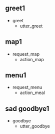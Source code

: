 ## greet1
* greet
  - utter_greet

## map1
* request_map
  - action_map

## menu1
* request_menu
  - action_meal

## sad goodbye1
* goodbye
  - utter_goodbye

